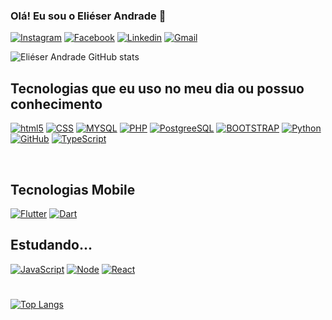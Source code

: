 ### Olá! Eu sou o Eliéser Andrade 🤙

[![Instagram](https://img.shields.io/badge/Instagram-E4405F?style=for-the-badge&logo=instagram&logoColor=white)](https://www.instagram.com/edma_tk/)
[![Facebook](https://img.shields.io/badge/Facebook-1877F2?style=for-the-badge&logo=facebook&logoColor=white)](https://www.facebook.com/elieser.daniel.56)
[![Linkedin](https://img.shields.io/badge/LinkedIn-0077B5?style=for-the-badge&logo=linkedin&logoColor=white)](https://linkedin.com/in/eliéser-daniel-martins-de-andrade-2a3317186)
[![Gmail](https://img.shields.io/badge/Gmail-D14836?style=for-the-badge&logo=gmail&logoColor=white)](mailto:elieser.andrade@fatecitapetininga.edu.br)

![Eliéser Andrade GitHub stats](https://github-readme-stats.vercel.app/api?username=ElieserAndrade&show_icons=true&theme=dark)





## Tecnologias que eu uso no meu dia ou possuo conhecimento

[![html5](https://img.shields.io/badge/HTML5-E34F26?style=for-the-badge&logo=html5&logoColor=white)]()
[![CSS](https://img.shields.io/badge/CSS3-1572B6?style=for-the-badge&logo=css3&logoColor=white)]()
[![MYSQL](https://img.shields.io/badge/MySQL-00000F?style=for-the-badge&logo=mysql&logoColor=white)]()
[![PHP](https://img.shields.io/badge/PHP-777BB4?style=for-the-badge&logo=php&logoColor=white)]()
[![PostgreeSQL](https://img.shields.io/badge/PostgreSQL-316192?style=for-the-badge&logo=postgresql&logoColor=white)]()
 [![BOOTSTRAP](https://img.shields.io/badge/Bootstrap-563D7C?style=for-the-badge&logo=bootstrap&logoColor=white)]()
 [![Python](https://img.shields.io/badge/Python-14354C?style=for-the-badge&logo=python&logoColor=white)]()
 [![GitHub](https://img.shields.io/badge/GitHub-100000?style=for-the-badge&logo=github&logoColor=white)]()
 [![TypeScript](https://img.shields.io/badge/TypeScript-007ACC?style=for-the-badge&logo=typescript&logoColor=white)]()
 <div>
    <br/>
</div>

 ## Tecnologias Mobile 
 
 [![Flutter](https://img.shields.io/badge/Flutter-02569B?style=for-the-badge&logo=flutter&logoColor=white)]()
 [![Dart](https://img.shields.io/badge/Dart-0175C2?style=for-the-badge&logo=dart&logoColor=white)]()



## Estudando...
[![JavaScript](https://img.shields.io/badge/JavaScript-F7DF1E?style=for-the-badge&logo=javascript&logoColor=black)]()
[![Node](https://img.shields.io/badge/Node.js-43853D?style=for-the-badge&logo=node.js&logoColor=white)]()
[![React](https://img.shields.io/badge/React-20232A?style=for-the-badge&logo=react&logoColor=61DAFB)]()


#
[![Top Langs](https://github-readme-stats.vercel.app/api/top-langs/?username=anuraghazra&layout=compact)](https://github.com/anuraghazra/github-readme-stats)



